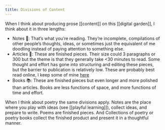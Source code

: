 ```yaml
---
title: Divisions of Content
---
```


When I think about producing prose [[content]] on this [[digital garden]], I think about it in three lengths:

- Notes 📓: That’s what you’re reading. They’re incomplete, compilations of other people’s thoughts, ideas, or sometimes just the equivalent of me doodling instead of paying attention to something else.
- Articles 📜: These are finished pieces. Their size could 3 paragraphs or 300 but the theme is that they generally take <30 minutes to read. Some thought and effort has gone into structuring and editing these pieces, but the barrier to publication is relatively low. These are probably best read online, I keep some of mine [here](https://dschapman.com/articles)
- Books 📚: These are finished pieces but even longer and  more polished than articles. Books are less functions of space, and more functions of time and effort.
  
When I think about poetry the same divisions apply. Notes are the place where you play with ideas (see [[playful learning]]), collect ideas, and prepare to write. Poems are finished pieces. And Collections of poetry or poetry books collect the finished product and present it in a thoughtful manner.
